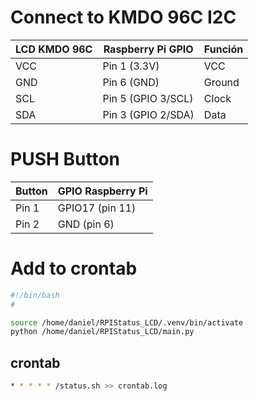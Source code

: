 # Connect to KMDO 96C  I2C

| LCD KMDO 96C | Raspberry Pi GPIO  | Función      |
| ------------ | ------------------ | ------------ |
| VCC          | Pin 1 (3.3V)       | VCC          |
| GND          | Pin 6 (GND)        | Ground       |
| SCL          | Pin 5 (GPIO 3/SCL) | Clock        |
| SDA          | Pin 3 (GPIO 2/SDA) | Data         |


# PUSH Button

| Button | GPIO Raspberry Pi      |
| ----- | ---------------------- |
| Pin 1 | GPIO17 (pin 11) |
| Pin 2 | GND (pin  6)     |


# Add to crontab

<!-- status.sh -->
```bash
#!/bin/bash
#

source /home/daniel/RPIStatus_LCD/.venv/bin/activate
python /home/daniel/RPIStatus_LCD/main.py
```

## crontab

```bash
* * * * * /status.sh >> crontab.log
```